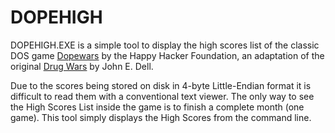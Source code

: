 # DOPEHIGH

DOPEHIGH.EXE is a simple tool to display the high scores list of the classic DOS game [Dopewars](https://archive.org/details/DopeWars1985HappyHackerFoundationStrategySimulation) by the Happy Hacker Foundation, an adaptation of the original [Drug Wars](https://en.wikipedia.org/wiki/Drugwars) by John E. Dell.

Due to the scores being stored on disk in 4-byte Little-Endian format it is difficult to read them with a conventional text viewer. The only way to see the High Scores List inside the game is to finish a complete month (one game). This tool simply displays the High Scores from the command line.
